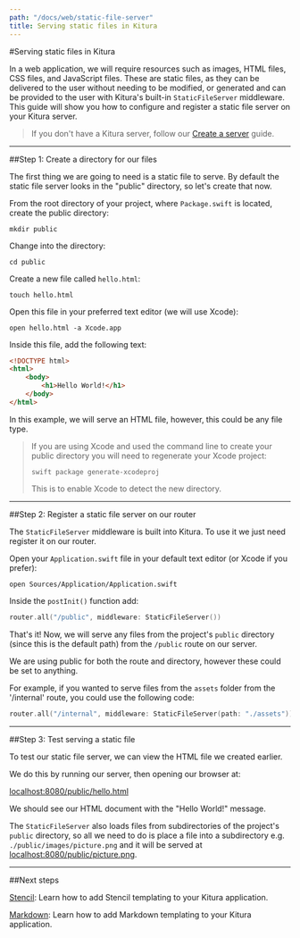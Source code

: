 ```yaml
---
path: "/docs/web/static-file-server"
title: Serving static files in Kitura
---
```


#Serving static files in Kitura

In a web application, we will require resources such as images, HTML files, CSS files, and JavaScript files. These are static files, as they can be delivered to the user without needing to be modified, or generated and can be provided to the user with Kitura's built-in `StaticFileServer` middleware. This guide will show you how to configure and register a static file server on your Kitura server.

> If you don't have a Kitura server, follow our [Create a server](../getting-started/create-server-cli) guide.

---

##Step 1: Create a directory for our files

The first thing we are going to need is a static file to serve. By default the static file server looks in the "public" directory, so let's create that now.

From the root directory of your project, where `Package.swift` is located, create the public directory:

```
mkdir public
```

Change into the directory:

```
cd public
```

Create a new file called `hello.html`:

```
touch hello.html
```

Open this file in your preferred text editor (we will use Xcode):

```
open hello.html -a Xcode.app
```

Inside this file, add the following text:

```html
<!DOCTYPE html>
<html>
    <body>
        <h1>Hello World!</h1>
    </body>
</html>
```

In this example, we will serve an HTML file, however, this could be any file type.

> If you are using Xcode and used the command line to create your public directory you will need to regenerate your Xcode project:
> ```
> swift package generate-xcodeproj
> ```
> This is to enable Xcode to detect the new directory.

---

##Step 2: Register a static file server on our router

The `StaticFileServer` middleware is built into Kitura. To use it we just need register it on our router.

Open your `Application.swift` file in your default text editor (or Xcode if you prefer):

```
open Sources/Application/Application.swift
```

Inside the `postInit()` function add:

```swift
router.all("/public", middleware: StaticFileServer())
```

That's it! Now, we will serve any files from the project's `public` directory (since this is the default path) from the `/public` route on our server.

We are using public for both the route and directory, however these could be set to anything.

For example, if you wanted to serve files from the `assets` folder from the '/internal' route, you could use the following code:

```swift
router.all("/internal", middleware: StaticFileServer(path: "./assets"))
```

---

##Step 3: Test serving a static file

To test our static file server, we can view the HTML file we created earlier.

We do this by running our server, then opening our browser at:

<a href="http://localhost:8080/public/hello.html" target="blank">localhost:8080/public/hello.html</a>

We should see our HTML document with the "Hello World!" message.

The `StaticFileServer` also loads files from subdirectories of the project's `public` directory, so all we need to do is place a file into a subdirectory e.g. `./public/images/picture.png` and it will be served at <a href="http://localhost:8080/public/picture.png" target="blank">localhost:8080/public/picture.png</a>.

---

##Next steps

[Stencil](./stencil): Learn how to add Stencil templating to your Kitura application.

[Markdown](./markdown): Learn how to add Markdown templating to your Kitura application.
